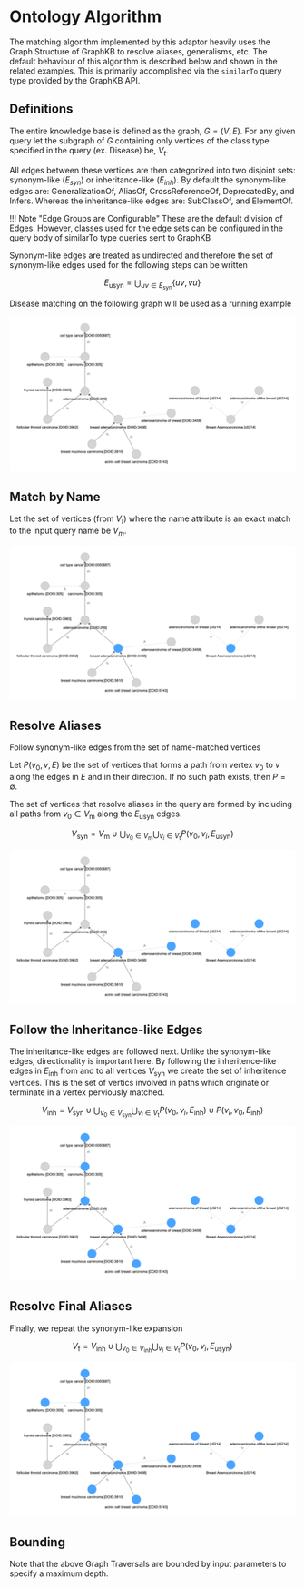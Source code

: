 # Ontology Algorithm

The matching algorithm implemented by this adaptor heavily uses the Graph Structure of GraphKB
to resolve aliases, generalisms, etc. The default behaviour of this algorithm is described below
and shown in the related examples. This is primarily accomplished via the `similarTo` query type
provided by the GraphKB API.

## Definitions

The entire knowledge base is defined as the graph, $G = (V, E)$. For any given query let the
subgraph of $G$ containing only vertices of the class type specified in the query (ex. Disease)
be, $V_t$.

All edges between these vertices are then categorized into two disjoint sets: synonym-like
($E_{syn}$) or inheritance-like ($E_{inh}$). By default the synonym-like edges are:
GeneralizationOf, AliasOf, CrossReferenceOf, DeprecatedBy, and Infers. Whereas the
inheritance-like edges are: SubClassOf, and ElementOf.

!!! Note "Edge Groups are Configurable"
    These are the default division of Edges. However, classes used for the edge sets
    can be configured in the query body of similarTo type
    queries sent to GraphKB

Synonym-like edges are treated as undirected and therefore the set of synonym-like edges used for
the following steps can be written

$$
\begin{equation}
    E_\text{usyn} = \bigcup_{uv \in E_\text{syn}} \{uv,vu\}
\end{equation}
$$

Disease matching on the following graph will be used as a running example

![disease matching](../images/pori-disease-matching-1.png)

## Match by Name

Let the set of vertices (from $V_t$) where the name attribute is an exact match to the input query
name be $V_m$.

![disease matching](../images/pori-disease-matching-2.png)

## Resolve Aliases

Follow synonym-like edges from the set of name-matched vertices

Let $P(v_0,v,E)$ be the set of vertices that forms a path from vertex $v_0$ to
$v$ along the edges in $E$ and in their direction. If no such path exists, then $P = \emptyset$.

The set of vertices that resolve aliases in the query are formed by including all paths from
$v_0 \in V_\text{m}$ along the $E_\text{usyn}$ edges.

$$
\begin{equation}
    V_\text{syn} = V_\text{m} \cup
        \bigcup_{v_0 \in V_\text{m}} \bigcup_{ v_i \in V_\text{t} } P(v_0,v_i,E_\text{usyn})
\end{equation}
$$

![disease matching](../images/pori-disease-matching-3.png)

## Follow the Inheritance-like Edges

The inheritance-like edges are followed next. Unlike the synonym-like edges, directionality is important here.
By following the inheritence-like edges in $E_\text{inh}$ from and to all vertices $V_\text{syn}$ we create
the set of inheritence vertices. This is the set of vertics involved in paths which originate or
terminate in a vertex perviously matched.

$$
\begin{equation}
    V_\text{inh} =  V_\text{syn} \cup
        \bigcup_{v_0 \in V_\text{syn}} \bigcup_{ v_i \in V_\text{t} } P(v_0,v_i,E_\text{inh}) \cup P(v_i,v_0,E_\text{inh})
\end{equation}
$$

![disease matching](../images/pori-disease-matching-4.png)

## Resolve Final Aliases

Finally, we repeat the synonym-like expansion

$$
\begin{equation}
    V_\text{f} = V_\text{inh} \cup
        \bigcup_{v_0 \in V_\text{inh}} \bigcup_{ v_i \in V_\text{t} } P(v_0,v_i,E_\text{usyn})
\end{equation}
$$

![disease matching](../images/pori-disease-matching-5.png)

## Bounding

Note that the above Graph Traversals are bounded by input parameters to specify a maximum depth.
